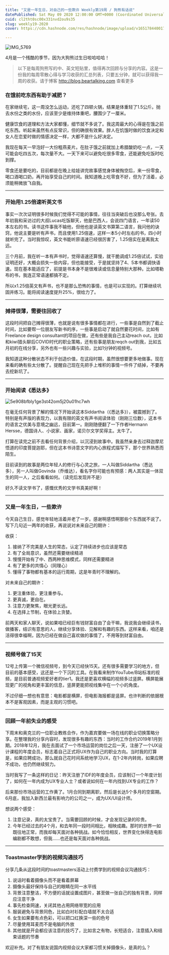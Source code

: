 ```yaml
---
title: "又是一年生日，对自己的一些欺许 Weekly第19周 / 狗熊有话说"
datePublished: Sat May 09 2020 12:00:00 GMT+0000 (Coordinated Universal Time)
cuid: cl2tht0sc00x331nvd2ou9s35
slug: weekly19-2020
cover: https://cdn.hashnode.com/res/hashnode/image/upload/v1651784400170/qHQfEdpPX.jpg

---
```


![IMG_5769](https://i.imgur.com/K8ZEZiE.jpg)

4月是一个残酷的季节，因为大狗熊过生日啦哈哈哈！

> 以下是每周狗熊写的中、英文短贴里，值得再次回顾与分享的内容。这是一份我的每周零散心得与学习收获的汇总列表，只要五分钟，就可以获得我一周的收获。请于博客 http://blog.beartalking.com 查看更多


### 在饿前吃东西有助于减肥？

在家继续宅，这一周没怎么运动，还吃了四顿火锅，结果是体重轻了1.5公斤。抛去水份之类的水份，应该至少是维持体重吧，腰围少了一厘米。

健康饮食的道理和方法大家都懂，细节就不多说了。我这周最大的心得是在饿之前吃东西。听起来虽然有点反常识，但的确很有效果。胖人在饥饿时做的饮食决定和女人在恋爱时做的情感决定一样，大都不是什么好决定。

我现在每天一早泡好一大份粗燕麦片。在肚子饿之前就加上希腊酸奶吃一点，一天可能会吃四五次，每次量不大。一天下来可以避免吃很多零食，还能避免吃饭时吃到撑。

零食还是要吃的，目前都是在晚上给娃讲完故事感觉身体被掏空后，来一份零食，喝口酒喝口奶，再开始享受自己的时间。我知道晚上吃零食不好，但为了活着，必须能稍微放飞自我。

***

### 开始用1.25倍速听英文书

事实一次次证明很多时候我们觉得不可能的事情，往往当突破后也没那么夸张。去年初我和采访过的大叔Lucas吃饭聊天，他是巴西人，会说四门语言，一年读50本左右的书。读书这件事我不输他，但他也是读英文书算第二语言，我问他的诀窍，他说主要是听有声书，而且使用1.25倍速，这样一本5小时左右的书，四小时就听完了。当时我惊叹，英文书能听原语速已经很厉害了，1.25倍实在是离我太远。

三个月前，我在听一本有声书时，觉得语速还算慢，就干脆调成1.25倍试试，实验证明还好，大概会损失一些内容，但也能接受，于是就坚持了4、5本书都调快语速。现在基本能适应了，前提是书本身不是很难读或信息量特别大那种。比如塔勒布的书，我连正常语速都搞不定。

所以x1.25倍英文有声书，也不是那么恐怖的事情，也是可以实现的。打算继续巩固并练习。能将阅读速度提升25%，很给力了。

***

### 摊得很薄，需要往回收了

这段时间把自己摊得很薄，也就是说有很多事情都在进行，一些事是自然到了截止时间，比如要帮一位朋友写新书的序，一些事是启动了就自然要花时间，比如有Freelance design consultant的项目在做，还有些是我自己主动reach out，比如和kiwi猎头聊后COVID时代的职业策略，还有些事是朋友reqch out到我，比如五月初的在线分享，另外也有一些兴趣与实验，比如1分钟的视频号。

我知道这种分散状态不利于创造价值，在这段时期，虽然很想要更多地做事。现在来看的确有些太分散了。提醒自己现在先把手上堆积的事情一件件了结掉，不要再去挖新坑了。

***

### 开始阅读《悉达多》

![5e908bfbly1ge3st42om5j20u01hc7wh](https://i.imgur.com/t9ifJD0.jpg)

在毫无任何背景了解的情况下开始读这本Siddartha（《悉达多》），被震撼到了。特别是有声版的表现力，以我有限的英文有声书阅读体验（刚刚三位数），这本书的语言之优美与意境之幽远，目前第一。刚刚随便翻了一下作者Hermann Hersse，德国诗人、小说家、画家，诺贝尔文学奖得主。太牛了。

打算在读完之前不去看任何背景介绍，以沉浸到故事中。我虽然亲身去过释迦摩尼悟道的印度菩提迦耶，但在这本书诗意文字的内心旅程式描写下，那个世界熟悉而陌生。

目前读到的故事是两位年轻人的修行与心灵之旅，一人叫做Siddartha（悉达多），另一人叫做Govinda（乔维达），看名字你可能也有预感：两人其实是一体双生的同一人，之后看看如何。（读完后发现并不是）

好久不读文学书了，感慨优秀的文学书真美好啊！

***

### 又是一年生日，一些欺许

今天自己生日，感觉年轻地活着并老了一岁。感谢啊感悟啊那些个东西就不说了。写下几句近一两年的收获，再说说对未来自己的期许：

收获：
1. 接纳了不完美是人生的常态，认定了持续进步也应该是常态
2. 有了全局意识，虽然还需要继续精进
3. 慢慢开始有了中、西两种思维模式，同样还需要精进
4. 有了更多的共情心（同理心）
5. 懂得了事物都有基本的运行周期，这是年青时不理解的。

对未来自己的期许：
1. 更注重体验，更注重参与。
2. 更真诚，更自在。
3. 注意力更聚焦，眼光更长远。
4. 在选择上节制，在体验上贪婪。

前两天和家人聊天，说如果咱已经巨有钱财富自由了会干嘛，我说我会继续读书，做播客，结识有意思的人，继续分享体验、见解和有趣的东西。这样来看，咱还是活得很幸福啊，因为已经在做自己喜欢做的事情了，不用等到财富自由。

***

### 视频号做了15天

12号上传第一个微信视频号，到今天已经快15天。还有很多需要学习的地方，但目前的基本感受，这还是一个下沉的工具。在我看来制作YouTube/B站标准的视频，是目前普通视频爱好者的tier1。我还是更喜欢横幅的视频多过竖屏。横屏能展现更广的视角和更丰富的信息，竖屏更能把视线集中在一个小的角度。

不过仔细一想也有意思：电影都是横屏，但电影海报都是竖屏。也许判断的依据根本不是客观因素，而是主观的习惯吧。

***

### 回顾一年前失业的感受

下周末和奥克兰的一位职业教练合作，作为嘉宾要做一场在线的职业切换策略分享。在整理我的分享内容时，发现很多有趣的东西：当时的工作合约2019年1月到期。2018年12月，我在去面试了一个市场运营的岗位之后一天，注册了一个UX设计课程的年度会员，标志着自己正式将UX作为自己的职业方向。当时我的打算是，如果应聘成功，那么就自己花时间系统地学习UX，在1-2年内转岗，如果应聘不成功，也仍然继续努力。

当时我写了一条这样的日记：昨天注册了IDF的年度会员，应该制订一个年度计划了，如何在一年内成为UX专业人士？或者说如何在一年内找到UX专业的工作？

后来那份市场运营的工作黄了。1月合同到期离职，然后是长达5个多月的空窗期。6月底，我加入新西兰最有影响力的公司之一，成为UX/UI设计师。

想说两个感受：
1. 注意记录，真的太宝贵了。当需要回顾的时候，才会发现记录的珍贵。
2. 今年已经过去的4个月，和去年同一段时间相比，相映成趣。那时的世界一如既往地正常，而我却每天面对各种挑战。如今恰恰相反，世界变化快得连电影编剧都不敢想，但我……也还是每天面对各种挑战。

***

### Toastmaster学到的视频沟通技巧

分享几条从这段时间的toastmasters活动上付费学到的视频会议沟通技巧：

1. 说话时看着摄像头而不是看着屏幕
2. 摄像头最好保持与自己的眼睛在同一水平线
3. 背景注意整洁，不方便的话就设置成图片，甚至做一张自己的独有背景，同样应注意干净
4. 事先检查网速，关闭其他占用网络带宽的应用
5. 服装避免与背景同色，比如白衬衫配白墙就不太合适
6. 女生如果要有点色彩，可以把口红换深一些的色号
7. 尽量使用耳麦而不是电脑的外放
8. 其他就是开会都应该注意的技巧了，比如言之有物，长短适合，注意插入和结束话题的节奏

欢迎补充。对了有朋友说国内视频会议大家都习惯关掉摄像头，是真的么？